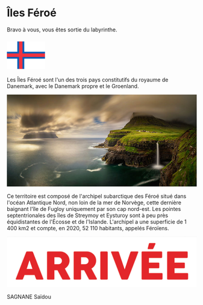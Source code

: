 # Îles Féroé

Bravo à vous, vous êtes sortie du labyrinthe.

### <img src="../images/drapeau-feroes.png" width=20% height=20%>

Les Îles Féroé sont l'un des trois pays constitutifs du royaume de Danemark, avec le Danemark propre et le Groenland. 

![photo-feroes](../images/féroé.jpg)

Ce territoire est composé de l'archipel subarctique des Féroé situé dans l'océan Atlantique Nord, non loin de la mer de Norvège, cette dernière baignant l'île de Fugloy uniquement par son cap nord-est. Les pointes septentrionales des îles de Streymoy et Eysturoy sont à peu près équidistantes de l'Écosse et de l'Islande. L'archipel a une superficie de 1 400 km2 et compte, en 2020, 52 110 habitants, appelés Féroïens. 

[![Arrivée](../images/arrivee.PNG)](https://github.com/ssagnane1/tp2-labyrinthe/blob/main/jeu-heros-sdc/index.md)

SAGNANE Saïdou
